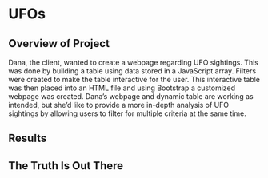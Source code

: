 # UFOs
 
## Overview of Project

Dana, the client, wanted to create a webpage regarding UFO sightings. This was done by building a table using data stored in a JavaScript array. Filters were created to make the table interactive for the user. This interactive table was then placed into an HTML file and using Bootstrap a customized webpage was created. Dana’s webpage and dynamic table are working as intended, but she’d like to provide a more in-depth analysis of UFO sightings by allowing users to filter for multiple criteria at the same time. 

## Results

## The Truth Is Out There
